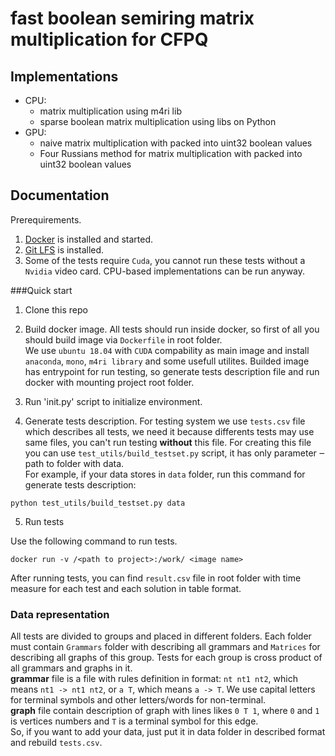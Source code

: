 # fast boolean semiring matrix multiplication for CFPQ

## Implementations

* CPU:
  * matrix multiplication using m4ri lib
  * sparse boolean matrix multiplication using libs on Python
* GPU:
  * naive matrix multiplication with packed into uint32 boolean values
  * Four Russians method for matrix multiplication with packed into uint32 boolean values

## Documentation

Prerequirements.
1. [Docker](https://docs.docker.com/) is installed and started.
2. [Git LFS](https://git-lfs.github.com/) is installed.
3. Some of the tests require `Cuda`, you cannot run these tests without a `Nvidia` video card. CPU-based implementations can be run anyway.

###Quick start

1. Clone this repo

2. Build docker image.
All tests should run inside docker, so first of all you should build image via `Dockerfile` in root folder.  
We use `ubuntu 18.04` with `CUDA` compability as main image and install `anaconda`, `mono`, `m4ri library` and some usefull utilites. Builded image has entrypoint for run testing, so generate tests description file and run docker with mounting project root folder.  

3. Run 'init.py' script to initialize environment.

4. Generate tests description.
For testing system we use `tests.csv` file which describes all tests, we need it because differents tests may use same files, you can't run testing **without** this file. For creating this file you can use `test_utils/build_testset.py` script, it has only parameter ‒ path to folder with data.  
For example, if your data stores in `data` folder, run this command for generate tests description:

```(bash)
python test_utils/build_testset.py data
```

5. Run tests  

Use the following command to run tests.
```(bash)
docker run -v /<path to project>:/work/ <image name>
```

After running tests, you can find `result.csv` file in root folder with time measure for each test and each solution in table format.  



### Data representation  
All tests are divided to groups and placed in different folders. Each folder must contain `Grammars` folder with describing all grammars and `Matrices` for describing all graphs of this group. Tests for each group is cross product of all grammars and graphs in it.  
**grammar** file is a file with rules definition in format: `nt nt1 nt2`, which means `nt1 -> nt1 nt2`, or `a T`, which means `a -> T`. We use capital letters for terminal symbols and other letters/words for non-terminal.  
**graph** file contain description of graph with lines likes `0 T 1`, where `0` and `1` is vertices numbers and `T` is a terminal symbol for this edge.  
So, if you want to add your data, just put it in data folder in described format and rebuild `tests.csv`.
